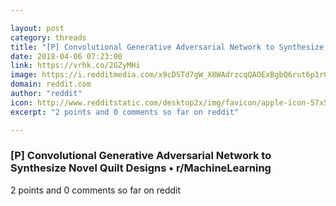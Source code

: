 ```yaml
---

layout: post
category: threads
title: "[P] Convolutional Generative Adversarial Network to Synthesize Novel Quilt Designs"
date: 2018-04-06 07:23:00
link: https://vrhk.co/2GZyMHi
image: https://i.redditmedia.com/x9cDSTd7gW_X8WAdrzcqQAOExBgbQ6rut6p1r0ZkamM.jpg?w=320&s=b69cd53df19a7fd7620df30f77a38228
domain: reddit.com
author: "reddit"
icon: http://www.redditstatic.com/desktop2x/img/favicon/apple-icon-57x57.png
excerpt: "2 points and 0 comments so far on reddit"

---
```


### [P] Convolutional Generative Adversarial Network to Synthesize Novel Quilt Designs • r/MachineLearning

2 points and 0 comments so far on reddit